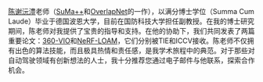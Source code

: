 [陈谢沅澧](https://xieyuanli-chen.com/)老师（[SuMa++](https://github.com/PRBonn/semantic_suma/)和[OverlapNet](https://github.com/PRBonn/OverlapNet)的一作），以满分博士学位（Summa Cum Laude）毕业于德国波恩大学，目前在国防科技大学担任副教授。在我的博士研究期间，陈老师对我提供了宝贵的指导和支持。在他的协助下，我们共同发表了两篇重要论文：[360-VIO](https://ieeexplore.ieee.org/document/10373205)和[NeRF-LOAM](https://ieeexplore.ieee.org/document/10377635)，它们分别被TIE和ICCV接收。陈老师不仅拥有出色的算法技能，而且极具热情和责任感，是我学术旅程中的典范。对于那些对自动驾驶领域有创新想法的人士，我十分推荐您通过电子邮件与他联系，探索合作机会。